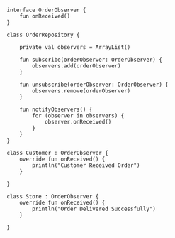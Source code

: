 <pre>
<code>
interface OrderObserver {
    fun onReceived()
}

class OrderRepository {

    private val observers = ArrayList<OrderObserver>()

    fun subscribe(orderObserver: OrderObserver) {
        observers.add(orderObserver)
    }

    fun unsubscribe(orderObserver: OrderObserver) {
        observers.remove(orderObserver)
    }

    fun notifyObservers() {
        for (observer in observers) {
            observer.onReceived()
        }
    }
}

class Customer : OrderObserver {
    override fun onReceived() {
        println("Customer Received Order")
    }

}

class Store : OrderObserver {
    override fun onReceived() {
        println("Order Delivered Successfully")
    }

}
</code>
</pre>